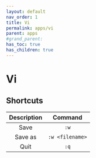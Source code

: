 ```yaml
---
layout: default
nav_order: 1
title: Vi
permalink: apps/vi
parent: apps
#grand_parent: 
has_toc: true
has_children: true
---
```


# Vi

## Shortcuts

| Description | Command |
| :---: | :---: |
| Save | `:w` |
| Save as | `:w <filename>` |
| Quit | `:q` |